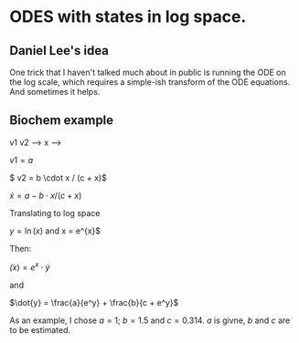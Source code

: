 # ODES with states in log space.

## Daniel Lee's idea

One trick that I haven't talked much about in public is running the ODE on the log scale, which requires a simple-ish transform of the ODE equations. And sometimes it helps.


## Biochem example
v1    v2
--> x -->

$v1 = a$

$ v2 = b \cdot x / (c + x)$

$\dot{x} = a - b \cdot x / (c + x)$

Translating to log space

$y = \ln(x)$ and x = e^{x}$

Then:

$\dot(x) = e^{x}\cdot \dot{y}$

and

$\dot{y} = \frac{a}{e^y} + \frac{b}{c + e^y}$

As an example, I chose $a = 1$; $b=1.5$ and $c = 0.314$. $a$ is givne, $b$ and $c$ are to be estimated.






